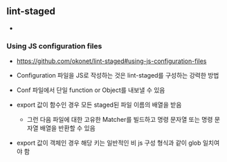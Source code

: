 ## lint-staged 

- 

### Using JS configuration files 

- https://github.com/okonet/lint-staged#using-js-configuration-files

- Configuration 파일을 JS로 작성하는 것은 lint-staged를 구성하는 강력한 방법 

- Conf 파일에서 단일 function or Object를 내보낼 수 있음 

- export 값이 함수인 경우 모든 staged된 파일 이름의 배열을 받음 

  - 그런 다음 파일에 대한 고유한 Matcher를 빌드하고 명령 문자열 또는 명령 문자열 배열을 반환할 수 있음 

- export 값이 객체인 경우 해당 키는 일반적인 비 js 구성 형식과 같이 glob 일치여야 함 